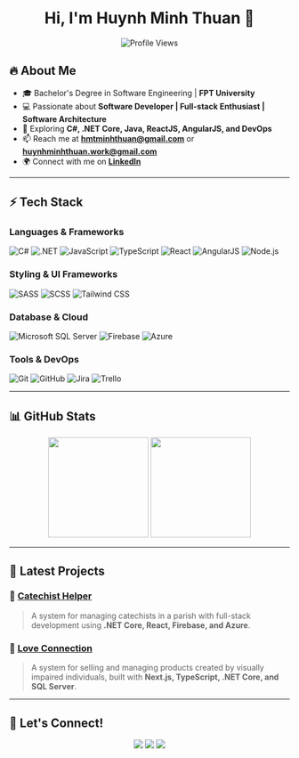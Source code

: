 <h1 align="center">Hi, I'm Huynh Minh Thuan 👋</h1>

<p align="center">
  <img src="https://komarev.com/ghpvc/?username=hmtminhthuan&label=Profile+Views&color=blue" alt="Profile Views" />
</p>

## 🔥 About Me  
- 🎓 Bachelor's Degree in Software Engineering | **FPT University**  
- 💻 Passionate about **Software Developer | Full-stack Enthusiast | Software Architecture**  
- 🚀 Exploring **C#, .NET Core, Java, ReactJS, AngularJS, and DevOps**  
- 📫 Reach me at **hmtminhthuan@gmail.com** or **huynhminhthuan.work@gmail.com**
- 🌍 Connect with me on [**LinkedIn**](https://www.linkedin.com/in/thuan-huynh-minh/)  

---

## ⚡ Tech Stack  
### **Languages & Frameworks**
![C#](https://img.shields.io/badge/-C%23-239120?style=flat-square&logo=c-sharp&logoColor=white)
![.NET](https://img.shields.io/badge/-.NET-512BD4?style=flat-square&logo=dotnet&logoColor=white)
![JavaScript](https://img.shields.io/badge/-JavaScript-F7DF1E?style=flat-square&logo=javascript&logoColor=black)
![TypeScript](https://img.shields.io/badge/-TypeScript-007ACC?style=flat-square&logo=typescript&logoColor=white)
![React](https://img.shields.io/badge/-React-61DAFB?style=flat-square&logo=react&logoColor=black)
![AngularJS](https://img.shields.io/badge/-AngularJS-E23237?style=flat-square&logo=angularjs&logoColor=white)
![Node.js](https://img.shields.io/badge/-Node.js-339933?style=flat-square&logo=node.js&logoColor=white)

### **Styling & UI Frameworks**
![SASS](https://img.shields.io/badge/-Sass-CC6699?style=flat-square&logo=sass&logoColor=white)
![SCSS](https://img.shields.io/badge/-SCSS-CC6699?style=flat-square&logo=sass&logoColor=white)
![Tailwind CSS](https://img.shields.io/badge/-TailwindCSS-38B2AC?style=flat-square&logo=tailwind-css&logoColor=white)

### **Database & Cloud**
![Microsoft SQL Server](https://img.shields.io/badge/-SQL%20Server-CC2927?style=flat-square&logo=microsoft-sql-server&logoColor=white)
![Firebase](https://img.shields.io/badge/-Firebase-FFCA28?style=flat-square&logo=firebase&logoColor=black)
![Azure](https://img.shields.io/badge/-Azure-0089D6?style=flat-square&logo=microsoft-azure&logoColor=white)

### **Tools & DevOps**
![Git](https://img.shields.io/badge/-Git-F05032?style=flat-square&logo=git&logoColor=white)
![GitHub](https://img.shields.io/badge/-GitHub-181717?style=flat-square&logo=github&logoColor=white)
![Jira](https://img.shields.io/badge/-Jira-0052CC?style=flat-square&logo=jira&logoColor=white)
![Trello](https://img.shields.io/badge/-Trello-0079BF?style=flat-square&logo=trello&logoColor=white)

---

## 📊 GitHub Stats  
<p align="center">
  <img src="https://github-readme-stats.vercel.app/api?username=hmtminhthuan&show_icons=true&theme=tokyonight" height="180px"/>
  <img src="https://github-readme-stats.vercel.app/api/top-langs/?username=hmtminhthuan&layout=compact&theme=tokyonight" height="180px"/>
</p>

---

## 🚀 Latest Projects  
### **📌 [Catechist Helper](https://github.com/Catechist-Helper)**
> A system for managing catechists in a parish with full-stack development using **.NET Core, React, Firebase, and Azure**.

### **📌 [Love Connection](https://github.com/LocoEXE201)**
> A system for selling and managing products created by visually impaired individuals, built with **Next.js, TypeScript, .NET Core, and SQL Server**.

---

## 🤝 Let's Connect!  
<p align="center">
  <a href="https://www.linkedin.com/in/thuan-huynh-minh/"><img src="https://img.shields.io/badge/-LinkedIn-0077B5?style=flat-square&logo=linkedin&logoColor=white"/></a>
  <a href="mailto:huynhminhthuan.work@gmail.com"><img src="https://img.shields.io/badge/-Gmail-D14836?style=flat-square&logo=gmail&logoColor=white"/></a>
  <a href="https://github.com/hmtminhthuan"><img src="https://img.shields.io/badge/-GitHub-181717?style=flat-square&logo=github&logoColor=white"/></a>
</p>
